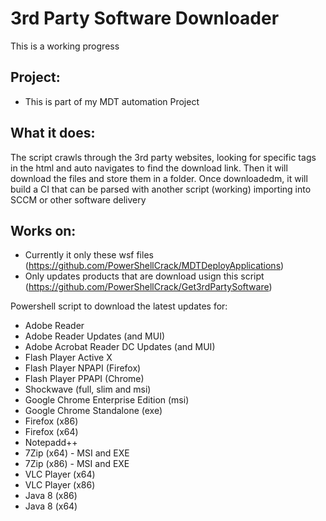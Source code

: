 # 3rd Party Software Downloader
This is a working progress

## Project: 
  - This is part of my MDT automation Project

## What it does:
The script crawls through the 3rd party websites, looking for specific tags in the html and auto navigates to find the download link. Then it will download the files and store them in a folder. Once downloadedm, it will build a CI that can be parsed with another script (working) importing into SCCM or other software delivery 

## Works on:
 - Currently it only these wsf files (https://github.com/PowerShellCrack/MDTDeployApplications) 
 - Only updates products that are download usign this script (https://github.com/PowerShellCrack/Get3rdPartySoftware)


Powershell script to download the latest updates for:
  - Adobe Reader 
  - Adobe Reader Updates (and MUI)
  - Adobe Acrobat Reader DC Updates (and MUI)
  - Flash Player Active X
  - Flash Player NPAPI (Firefox)
  - Flash Player PPAPI (Chrome)
  - Shockwave (full, slim and msi)
  - Google Chrome Enterprise Edition (msi)
  - Google Chrome Standalone (exe)
  - Firefox (x86)
  - Firefox (x64)
  - Notepadd++
  - 7Zip (x64) - MSI and EXE
  - 7Zip (x86) - MSI and EXE
  - VLC Player (x64)
  - VLC Player (x86)
  - Java 8 (x86)
  - Java 8 (x64)
